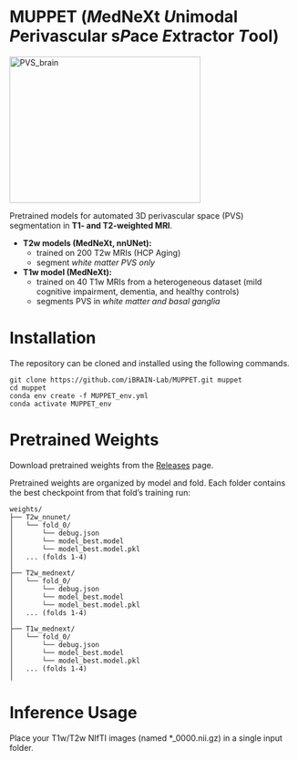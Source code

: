 # MUPPET (*M*edNeXt *U*nimodal *P*erivascular s*P*ace *E*xtractor *T*ool)
<img width="335" height="257" alt="PVS_brain" src="https://github.com/user-attachments/assets/a4da2059-071d-4d55-8340-c646c83cf794" />

Pretrained models for automated 3D perivascular space (PVS) segmentation in **T1- and T2-weighted MRI**.
- **T2w models (MedNeXt, nnUNet):**
  + trained on 200 T2w MRIs (HCP Aging)
  + segment *white matter PVS only*
- **T1w model (MedNeXt):**
  + trained on 40 T1w MRIs from a heterogeneous dataset (mild cognitive impairment, dementia, and healthy controls)
  + segments PVS in *white matter and basal ganglia*

# Installation
The repository can be cloned and installed using the following commands.
```
git clone https://github.com/iBRAIN-Lab/MUPPET.git muppet
cd muppet
conda env create -f MUPPET_env.yml
conda activate MUPPET_env
```

# Pretrained Weights
Download pretrained weights from the [Releases](https://bridges.monash.edu/articles/dataset/PINGU_Weights/27176523?file=49632888) page.

Pretrained weights are organized by model and fold. Each folder contains the best checkpoint from that fold’s training run:
```
weights/
├── T2w_nnunet/
│   └── fold_0/
│       └── debug.json
│       └── model_best.model
│       └── model_best.model.pkl
│   ... (folds 1-4)
│ 
├── T2w_mednext/
│   └── fold_0/
│       └── debug.json
│       └── model_best.model
│       └── model_best.model.pkl
│   ... (folds 1-4)
│ 
├── T1w_mednext/
│   └── fold_0/
│       └── debug.json
│       └── model_best.model
│       └── model_best.model.pkl
│   ... (folds 1-4)
│ 
```

# Inference Usage
Place your T1w/T2w NIfTI images (named *_0000.nii.gz) in a single input folder.
